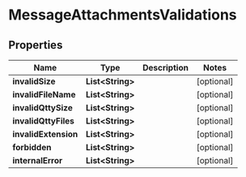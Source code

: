 
# MessageAttachmentsValidations

## Properties
Name | Type | Description | Notes
------------ | ------------- | ------------- | -------------
**invalidSize** | **List&lt;String&gt;** |  |  [optional]
**invalidFileName** | **List&lt;String&gt;** |  |  [optional]
**invalidQttySize** | **List&lt;String&gt;** |  |  [optional]
**invalidQttyFiles** | **List&lt;String&gt;** |  |  [optional]
**invalidExtension** | **List&lt;String&gt;** |  |  [optional]
**forbidden** | **List&lt;String&gt;** |  |  [optional]
**internalError** | **List&lt;String&gt;** |  |  [optional]



